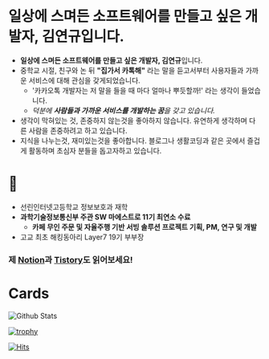 # 일상에 스며든 소프트웨어를 만들고 싶은 개발자, 김연규입니다.

- **일상에 스며든 소프트웨어를 만들고 싶은 개발자, 김연규**입니다.
- 중학교 시절, 친구와 논 뒤 **"집가서 카톡해"** 라는 말을 듣고서부터 사용자들과 가까운 서비스에 대해 관심을 갖게되었습니다.
    - '카카오톡 개발자는 저 말을 들을 때 마다 얼마나 뿌듯할까!' 라는 생각이 들었습니다.
    - *덕분에 **사람들과 가까운 서비스를 개발하는 꿈**을 갖고 있습니다.*
- 생각이 막혀있는 것, 존중하지 않는것을 좋아하지 않습니다. 유연하게 생각하며 다른 사람을 존중하려고 하고 있습니다.
- 지식을 나누는것, 재미있는것을 좋아합니다. 블로그나 생활코딩과 같은 곳에서 즐겁게 활동하며 초심자 분들을 돕고자하고 있습니다.

# 🥇

- 선린인터넷고등학교 정보보호과 재학
- **과학기술정보통신부 주관 SW 마에스트로 11기 최연소 수료**
  - **카페 무인 주문 및 자율주행 기반 서빙 솔루션 프로젝트 기획, PM, 연구 및 개발**
- 고교 최초 해킹동아리 Layer7 19기 부부장

### 제 [Notion](https://www.notion.so/ed0adc6b5344424d9fae1bc3fcc60a80)과 [Tistory](https://code-yeongyu.tistory.com)도 읽어보세요!

# Cards

![Github Stats](https://github-readme-stats.vercel.app/api?username=code-yeongyu&count_private=true&show_icons=true&include_all_commits=true)  

[![trophy](https://github-profile-trophy.vercel.app/?username=code-yeongyu&theme=flat&column=4)](https://github.com/ryo-ma/github-profile-trophy)


[![Hits](https://hits.seeyoufarm.com/api/count/incr/badge.svg?url=https%3A%2F%2Fgithub.com%2Fcode-yeongyu&count_bg=%2379C83D&title_bg=%23555555&icon=github.svg&icon_color=%23E7E7E7&title=today+%2F+total&edge_flat=false&include_all_commits=true)](https://hits.seeyoufarm.com)
